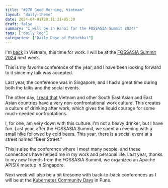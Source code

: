 ```yaml
---
title: "#278 Good Morning, Vietnam"
layout: "daily-theme"
date: 2024-04-01T20:11:21+05:30
draft: false
summary: "I will be in Hanoi for the FOSSASIA Summit 2024!"
tags: ["daily log"]
categories: ["Daily Dose of Pottekkat"]
---
```


I'm [back](/dailies/14-2-24-welcome-my-communist-brother/) in Vietnam, this time for work. I will be at the [FOSSASIA Summit 2024](https://eventyay.com/e/55d2a466/) next week.

This is my favorite conference of the year, and I have been looking forward to it since my talk was accepted.

Last year, the conference was in Singapore, and I had a great time during both the talks and the social events.

The other day, [I read that](https://www.readtrung.com/i/142053569/why-asian-business-folk-rely-on-alcohol) Vietnam and other South East Asian and East Asian countries have a very non-confrontational work culture. This creates a culture of drinking after work, which gives the liquid courage for some much-needed confrontations.

I, for one, am very down with this culture. I'm not a heavy drinker, but I have fun. Last year, after the FOSSASIA Summit, we spent an evening with a small hike followed by cold beers. This year, there is a social event at a street named "Beer Street."

This is also the conference where I meet many people, and these connections have helped me in my work and personal life. Last year, thanks to my new friends from the FOSSASIA Summit, we organized an Apache APISIX meetup in Singapore.

Next week will also be a bit tiresome with back-to-back conferences as I will be at the [Kubernetes Community Days](https://kcdpune.in/) in Pune.

